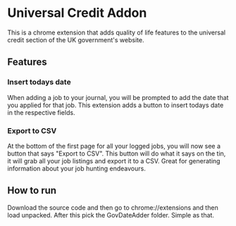 # Universal Credit Addon

This is a chrome extension that adds quality of life features to the universal credit section of the UK government's website. 

## Features

### Insert todays date

When adding a job to your journal, you will be prompted to add the date that you applied for that job. This extension adds a button to insert todays date in the respective fields.

### Export to CSV

At the bottom of the first page for all your logged jobs, you will now see a button that says "Export to CSV". This button will do what it says on the tin, it will grab all your job listings and export it to a CSV. Great for generating information about your job hunting endeavours. 

## How to run

Download the source code and then go to chrome://extensions and then load unpacked. After this pick the GovDateAdder folder. Simple as that. 
